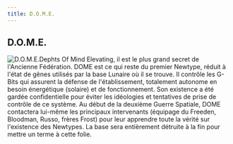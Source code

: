 ```yaml
---
title: D.O.M.E.
---
```


D.O.M.E.
--------

![D.O.M.E.](/images/stories/saga/gundamx/lexique/dome.jpg)Dephts Of Mind Elevating, il est le plus grand secret de l'Ancienne Fédération. DOME est ce qui reste du premier Newtype, réduit à l'état de gênes utilisés par la base Lunaire où il se trouve. Il contrôle les G-Bits qui assurent la défense de l'établissement, totalement autonome en besoin énergétique (solaire) et de fonctionnement. Son existence a été gardée confidentielle pour éviter les idéologies et tentatives de prise de contrôle de ce système. Au début de la deuxième Guerre Spatiale, DOME contactera lui-même les principaux intervenants (équipage du Freeden, Bloodman, Russo, frères Frost) pour leur apprendre toute la vérité sur l'existence des Newtypes. La base sera entièrement détruite à la fin pour mettre un terme à cette folie.